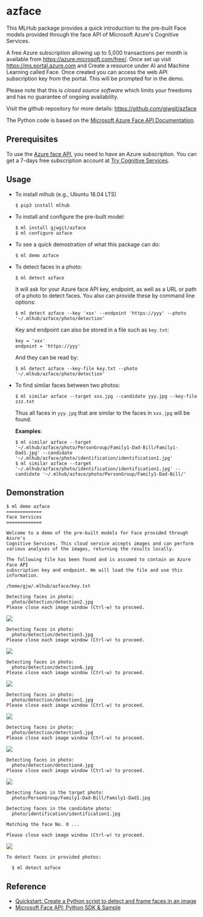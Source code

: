 # azface #

This MLHub package provides a quick introduction to the pre-built Face
models provided through the face API of Microsoft Azure's Cognitive
Services.

A free Azure subscription allowing up to 5,000 transactions per month
is available from https://azure.microsoft.com/free/.  Once set up
visit https://ms.portal.azure.com and Create a resource under AI and
Machine Learning called Face. Once created you can access the web API
subscription key from the portal. This will be prompted for in the
demo.

Please note that this is *closed source software* which limits your
freedoms and has no guarantee of ongoing availability.

Visit the github repository for more details:
https://github.com/gjwgit/azface

The Python code is based on the [Microsoft Azure Face API
Documentation](https://docs.microsoft.com/en-us/azure/cognitive-services/Face/).


## Prerequisites ##

To use the
[Azure face API](https://azure.microsoft.com/en-us/services/cognitive-services/face/),
you need to have an Azure subscription.  You can get a 7-days free
subscription account at
[Try Cognitive Services](https://azure.microsoft.com/en-us/try/cognitive-services/?api=face-api).


## Usage ##

* To install mlhub (e.g., Ubuntu 18.04 LTS)

  ```console
  $ pip3 install mlhub
  ```

* To install and configure the pre-built model:

  ```console
  $ ml install gjwgit/azface
  $ ml configure azface
  ```

* To see a quick demostration of what this package can do:

  ```console
  $ ml demo azface
  ```

* To detect faces in a photo:

  ```console
  $ ml detect azface
  ```
  
  It will ask for your Azure face API key, endpoint, as well as a URL
  or path of a photo to detect faces.  You also can provide these by
  command line options:
  
  ```console
  $ ml detect azface --key 'xxx' --endpoint 'https://yyy' --photo '~/.mlhub/azface/photo/detection'
  ```

  Key and endpoint can also be stored in a file such as `key.txt`:
  
  ```
  key = 'xxx'
  endpoint = 'https://yyy'
  ```

  And they can be read by:
  
  ```console
  $ ml detect azface --key-file key.txt --photo '~/.mlhub/azface/photo/detection'
  ```

* To find similar faces between two photos:

  ```console
  $ ml similar azface --target xxx.jpg --candidate yyy.jpg --key-file zzz.txt
  ```
  
  Thus all faces in `yyy.jpg` that are similar to the faces in
  `xxx.jpg` will be found.

  **Examples**:

  ```console
  $ ml similar azface --target '~/.mlhub/azface/photo/PersonGroup/Family1-Dad-Bill/Family1-Dad1.jpg' --candidate '~/.mlhub/azface/photo/identification/identification1.jpg'
  $ ml similar azface --target '~/.mlhub/azface/photo/identification/identification1.jpg' --candidate '~/.mlhub/azface/photo/PersonGroup/Family1-Dad-Bill/'
  ```

Demonstration
-------------

```console
$ ml demo azface
=============
Face Services
=============

Welcome to a demo of the pre-built models for Face provided through Azure's 
Cognitive Services. This cloud service accepts images and can perform 
various analyses of the images, returning the results locally.

The following file has been found and is assumed to contain an Azure Face API
subscription key and endpoint. We will load the file and use this information. 

/home/gjw/.mlhub/azface/key.txt

Detecting faces in photo:
  photo/detection/detection2.jpg
Please close each image window (Ctrl-w) to proceed.
```
![](azface01.png?raw=true)
```console
Detecting faces in photo:
  photo/detection/detection3.jpg
Please close each image window (Ctrl-w) to proceed.
```
![](azface02.png?raw=true)
```console
Detecting faces in photo:
  photo/detection/detection6.jpg
Please close each image window (Ctrl-w) to proceed.
```
![](azface03.png?raw=true)
```console
Detecting faces in photo:
  photo/detection/detection1.jpg
Please close each image window (Ctrl-w) to proceed.
```
![](azface04.png?raw=true)
```console
Detecting faces in photo:
  photo/detection/detection5.jpg
Please close each image window (Ctrl-w) to proceed.
```
![](azface05.png?raw=true)
```console
Detecting faces in photo:
  photo/detection/detection4.jpg
Please close each image window (Ctrl-w) to proceed.
```
![](azface06.png?raw=true)
```console
Detecting faces in the target photo:
  photo/PersonGroup/Family1-Dad-Bill/Family1-Dad1.jpg

Detecting faces in the candidate photo:
  photo/identification/identification1.jpg

Matching the face No. 0 ...

Please close each image window (Ctrl-w) to proceed.
```
![](azface07.png?raw=true)
```console
To detect faces in provided photos:

  $ ml detect azface
```

## Reference ##

* [Quickstart: Create a Python script to detect and frame faces in an image](https://docs.microsoft.com/en-us/azure/cognitive-services/Face/Tutorials/FaceAPIinPythonTutorial)
* [Microsoft Face API: Python SDK & Sample](https://github.com/Microsoft/Cognitive-Face-Python)

